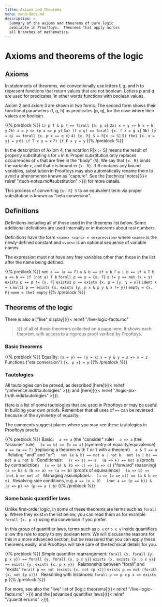 ```yaml
---
title: Axioms and theorems
menu: menu-docs.md
description: >
  Summary of the axioms and theorems of pure logic
  available in Prooftoys.  Theorems that apply across
  all branches of mathematics.
---
```


# Axioms and theorems of the logic

## Axioms

In statements of theorems, we conventionally use letters f, g, and h
to represent functions that return values that are not boolean.
Letters p and q are used for predicates, in other words functions
with boolean values.

Axiom 2 and axiom 3 are shown in two forms.  The second form shows
their functional parameters (f, g, h) as predicates (p, q), for
the case where their values are boolean.

{{% preblock %}}
`1) p T & p F == forall {a. p a}`
`2a) x = y => h x = h y`
`2b) x = y => (p x == p y)`
`3a) (f = g) == forall {x. f x = g x}`
`3b) (p = q) == forall {x. p x == q x}`
`4) {x. R} S = R[x := S]`
`5) the1 {x. x = y} = y`
`6) if T x y = x`
`7) if F x y = y`
{{% /preblock %}}

In the description of Axiom 4, the notation R[x := S] means the result
of properly substituting `S` for `x` in `R`.  Proper substitution only
replaces occurrences of `x` that are free in the "body" (`R`).  We say
that `{x. R}` binds the variable `x`, and that `x` is bound in
`{x. R}`.  If R contains any bound variables, substitution in
Prooftoys may also automatically rename them to avoid a phenomenon
known as "capture".  See the [technical notes]({{< relref
"/tech-notes.md#substitution" >}}) for more details.

This process of converting `{x. R} S` to an equivalent term via proper
substitution is known as "beta conversion".

## Definitions

Definitions including all of those used in the theorems list below.
Some additional definitions are used internally or in theorems
about real numbers.

Definitions have the form `<name> <vars> = <expression>` where
`<name>` is the newly-defined constant and `<vars>` is an optional
sequence of variable names.

The expression must not have any free variables other than those in
the list after the name being defined.

{{% preblock %}}
`not a == (a == F)`
`a & b == if a b F`
`a | b == if a T b`
`a => b == if (not a) T b`
`forall p == p = {x. T}`
`x != y == not (x = y)`
`exists p == p != {x. F}`
`exists1 p == exists {x. p = {y. y = x}}`
`ident x = x`
`multi p == exists {x. exists {y. p x & p y & x != y}}`
`empty = {x. F}`
`none = the1 empty`
{{% /preblock %}}

## Theorems of the logic

There is also a ["live" display]({{< relref "/live-logic-facts.md"
>}}) of all of these theorems collected on a page here.  It shows each
theorem, with access to a rigorous proof verified by Prooftoys.

### Basic theorems

{{% preblock %}}
Equality:
`(x = y) == (y = x)`
`x = y & y = z => x = z`\
Functions ("eta conversion")
`{x. p x} = p`
{{% /preblock %}}

### Tautologies

All tautologies can be proved, as described
[here]({{< relref "/inference.md#tautologies" >}}) and
[here]({{< relref "/logic-pix-truth.md#tautologies" >}}).

Here is a list of some tautologies that are used in Prooftoys or may
be useful in building your own proofs.  Remember that all uses of `==`
can be reversed because of the symmetry of equality.

The comments suggest places where you may see these tautologies in
Prooftoys proofs.

{{% preblock %}}
Basic:
`  a == a` (the "consider" rule)
`  a => a` (the "assume" rule)
`  (a == b) == (b == a)` (symmetry of equality/equivalence)
`  a == (a == T)` (replacing a theorem with `T` or `T` with a theorem)
`  a & T == a`
&nbsp;
Relating "and" and "or":
`  not (a & b) == not a | not b`
`  not (a | b) == not a & not b`
&nbsp;
Conditionals:
`  (T => a) == a`
`  (a => F) == not a` (proofs by contradiction)
`  (a => b) & (b => c) => (a => c)` ("forward" reasoning)
`  (a => b) & (b => a) == (a == b)` (proofs of equivalence)
`  (a => b) == (not b => not a)`
&nbsp;
Managing assumptions:
`  (a => (b => c)) == (a & b => c)`
&nbsp;
Resolving side conditions, e.g. `a == (x = 0)`
`  (not a => (p == b)) & (a => p) => (p == a | b)`
{{% /preblock %}}

### Some basic quantifier laws

Unlike first-order logic, in some of these theorems
are terms such as `forall p`.  Where they
exist in the list below, you can read them as for example
`forall {x. p x}` using eta conversion if you prefer.

In this group of quantifier laws, terms such as `p x` or `p x y`
inside quantifiers allow the rule to apply to any boolean term.  We
will discuss the reasons for this in a more advanced section, but be
reassured that you can apply these theorems easily, and Prooftoys will
take care of the technical details for you.

{{% preblock %}}
Simple quantifier rearrangement:
`forall {x. forall {y. p x y}} == forall {y. forall {x. p x y}}`
`exists {x. exists {y. p x y}} == exists {y. exists {x. p x y}}`
&nbsp;
Relationship between "forall" and "exists"
`forall p == not (exists {x. not (p x)})`
`exists p == not (forall {x. not (p x)})`
&nbsp;
Reasoning with instances:
`forall p => p x`
`p x => exists p`
{{% /preblock %}}

For more, see also the "live" list of
[logic theorems]({{< relref "/live-logic-facts.md" >}}) and the
[advanced quantifier laws]({{< relref "/quantifiers.md" >}}).
